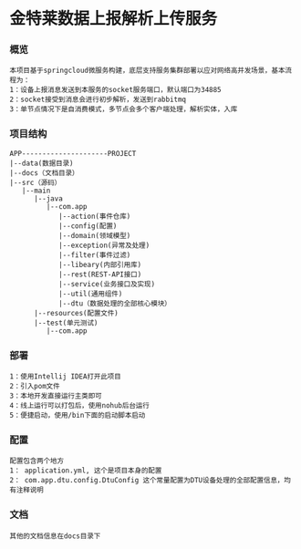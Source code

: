 # 金特莱数据上报解析上传服务

### 概览
    本项目基于springcloud微服务构建，底层支持服务集群部署以应对网络高并发场景，基本流程为：
    1：设备上报消息发送到本服务的socket服务端口，默认端口为34885
    2：socket接受到消息会进行初步解析，发送到rabbitmq
    3：单节点情况下是自消费模式，多节点会多个客户端处理，解析实体，入库

### 项目结构
    APP---------------------PROJECT
    |--data(数据目录)
    |--docs（文档目录）
    |--src（源码）
       |--main
          |--java
             |--com.app
                |--action(事件仓库)
                |--config(配置)
                |--domain(领域模型)
                |--exception(异常及处理)
                |--filter(事件过滤)
                |--libeary(内部引用库)
                |--rest(REST-API接口)
                |--service(业务接口及实现)
                |--util(通用组件)
                |--dtu（数据处理的全部核心模块）
          |--resources(配置文件)
          |--test(单元测试)
             |--com.app

### 部署
    1：使用Intellij IDEA打开此项目
    2：引入pom文件
    3：本地开发直接运行主类即可
    4：线上运行可以打包后，使用nohub后台运行
    5：便捷启动，使用/bin下面的启动脚本启动

### 配置
    配置包含两个地方
    1： application.yml, 这个是项目本身的配置
    2： com.app.dtu.config.DtuConfig 这个常量配置为DTU设备处理的全部配置信息，均有注释说明
   
### 文档
    其他的文档信息在docs目录下
